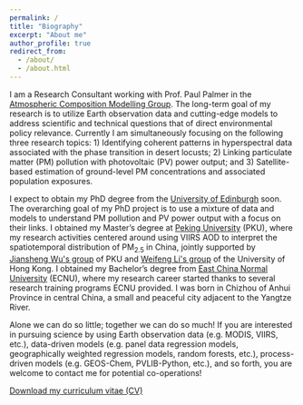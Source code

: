 ```yaml
---
permalink: /
title: "Biography"
excerpt: "About me"
author_profile: true
redirect_from: 
  - /about/
  - /about.html
---
```


I am a Research Consultant working with Prof. Paul Palmer in the [Atmospheric Composition Modelling Group](http://www.palmergroup.org/). The long-term goal of my research is to utilize Earth observation data and cutting-edge models to address scientific and technical questions that of direct environmental policy relevance. Currently I am simultaneously focusing on the following three research topics: 1) Identifying coherent patterns in hyperspectral data associated with the phase transition in desert locusts; 2) Linking particulate matter (PM) pollution with photovoltaic (PV) power output; and 3) Satellite-based estimation of ground-level PM concentrations and associated population exposures.

<!-- at the [School of GeoSciences](https://www.ed.ac.uk/geosciences), the [University of Edinburgh](https://www.ed.ac.uk/) -->

<!-- Prior to joining the University of Edinburgh, -->

I expect to obtain my PhD degree from the [University of Edinburgh](https://www.ed.ac.uk/) soon. The overarching goal of my PhD project is to use a mixture of data and models to understand PM pollution and PV power output with a focus on their links. I obtained my Master’s degree at [Peking University](https://www.pku.edu.cn/) (PKU), where my research activities centered around using VIIRS AOD to interpret the spatiotemporal distribution of PM<sub>2.5</sub> in China, jointly supported by [Jiansheng Wu's group](http://web.pkusz.edu.cn/wujs) of PKU and [Weifeng Li's group](http://fac.arch.hku.hk/upad/wfli/) of the University of Hong Kong. I obtained my Bachelor’s degree from [East China Normal University](https://www.ecnu.edu.cn/) (ECNU), where my research career started thanks to several research training programs ECNU provided. I was born in Chizhou of Anhui Province in central China, a small and peaceful city adjacent to the Yangtze River.

Alone we can do so little; together we can do so much! If you are interested in pursuing science by using Earth observation data (e.g. MODIS, VIIRS, etc.), data-driven models (e.g. panel data regression models, geographically weighted regression models, random forests, etc.), process-driven models (e.g. GEOS-Chem, PVLIB-Python, etc.), and so forth, you are welcome to contact me for potential co-operations!

[Download my curriculum vitae (CV)](https://feiyao-edinburgh.github.io/files/FeiCV.pdf)



